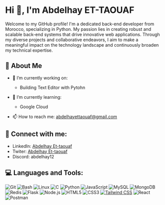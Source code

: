 # Hi 👋, I'm Abdelhay ET-TAOUAF

Welcome to my GitHub profile! I'm a dedicated back-end developer from Morocco, specializing in Python. My passion lies in creating robust and scalable back-end systems that drive innovative web applications. Through my diverse projects and collaborative endeavors, I aim to make a meaningful impact on the technology landscape and continuously broaden my technical expertise.

## 🚀 About Me

- 🔭 I’m currently working on:
  - Building Text Editor with Pytohn

- 🌱 I’m currently learning:
  - Google Cloud

- 📫 How to reach me: abdelhayettaouaf@gmail.com

## 🤝 Connect with me:

- LinkedIn: <a href="https://linkedin.com/in/abdelhayettaouaf" target="_blank">Abdelhay Et-taouaf</a>
- Twiter: [Abdelhay Et-taouaf](https://twitter.com/Abdelha93861549)
- Discord: abdelhay12

## 💻 Languages and Tools:

![Git](https://img.shields.io/badge/-Git-F05032?style=flat-square&logo=git)
![Bash](https://img.shields.io/badge/-Bash-4EAA25?style=flat-square&logo=gnu-bash)
![Linux](https://img.shields.io/badge/-Linux-FCC624?style=flat-square&logo=linux)
![C](https://img.shields.io/badge/-C-A8B9CC?style=flat-square&logo=c)
![Python](https://img.shields.io/badge/-Python-3776AB?style=flat-square&logo=python)
![JavaScript](https://img.shields.io/badge/-JavaScript-F7DF1E?style=flat-square&logo=javascript)
![MySQL](https://img.shields.io/badge/-MySQL-4479A1?style=flat-square&logo=mysql)
![MongoDB](https://img.shields.io/badge/-MongoDB-47A248?style=flat-square&logo=mongodb)
![Redis](https://img.shields.io/badge/-Redis-DC382D?style=flat-square&logo=redis)
![Flask](https://img.shields.io/badge/-Flask-000000?style=flat-square&logo=flask)
![Node.js](https://img.shields.io/badge/-Node.js-339933?style=flat-square&logo=nodedotjs)
![HTML5](https://img.shields.io/badge/-HTML5-E34F26?style=flat-square&logo=html5)
![CSS3](https://img.shields.io/badge/-CSS3-1572B6?style=flat-square&logo=css3)
[![Tailwind CSS](https://img.shields.io/badge/-Tailwind_CSS-07B6D5?style=flat-square&logo=tailwind-css)](https://tailwindcss.com/)
![React](https://img.shields.io/badge/-React-20232A?style=flat-square&logo=react)
![Postman](https://img.shields.io/badge/-Postman-FF6C37?style=flat-square&logo=postman)
